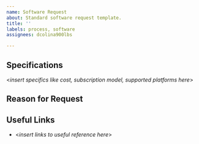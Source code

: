 ```yaml
---
name: Software Request
about: Standard software request template.
title: ''
labels: process, software
assignees: dcolina900lbs

---
```


## Specifications
<*insert specifics like cost, subscription model, supported platforms here*>

## Reason for Request

## Useful Links
- <*insert links to useful reference here*>
